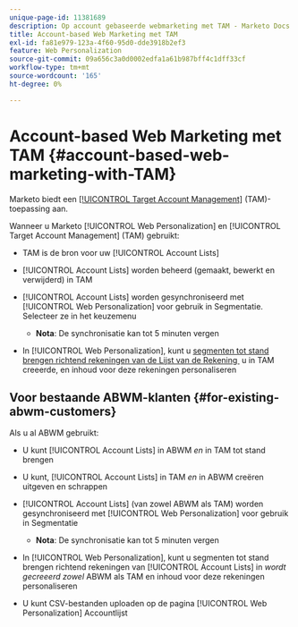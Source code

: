 ```yaml
---
unique-page-id: 11381689
description: Op account gebaseerde webmarketing met TAM - Marketo Docs - Productdocumentatie
title: Account-based Web Marketing met TAM
exl-id: fa81e979-123a-4f60-95d0-dde3918b2ef3
feature: Web Personalization
source-git-commit: 09a656c3a0d0002edfa1a61b987bff4c1dff33cf
workflow-type: tm+mt
source-wordcount: '165'
ht-degree: 0%

---
```


# Account-based Web Marketing met TAM {#account-based-web-marketing-with-TAM}

Marketo biedt een [[!UICONTROL Target Account Management]](/help/marketo/product-docs/target-account-management/setup-tam/target-account-management-overview.md) (TAM)-toepassing aan.

Wanneer u Marketo [!UICONTROL Web Personalization] en [!UICONTROL Target Account Management] (TAM) gebruikt:

* TAM is de bron voor uw [!UICONTROL Account Lists]
* [!UICONTROL Account Lists] worden beheerd (gemaakt, bewerkt en verwijderd) in TAM
* [!UICONTROL Account Lists] worden gesynchroniseerd met [!UICONTROL Web Personalization] voor gebruik in Segmentatie. Selecteer ze in het keuzemenu

   * **Nota**: De synchronisatie kan tot 5 minuten vergen

* In [!UICONTROL Web Personalization], kunt u [&#x200B; segmenten tot stand brengen richtend rekeningen van de Lijst van de Rekening &#x200B;](/help/marketo/product-docs/web-personalization/account-based-web-marketing/create-a-new-account-list.md) u in TAM creeerde, en inhoud voor deze rekeningen personaliseren

## Voor bestaande ABWM-klanten {#for-existing-abwm-customers}

Als u al ABWM gebruikt:

* U kunt [!UICONTROL Account Lists] in ABWM _en_ in TAM tot stand brengen
* U kunt, [!UICONTROL Account Lists] in TAM _en_ in ABWM creëren uitgeven en schrappen
* [!UICONTROL Account Lists] (van zowel ABWM als TAM) worden gesynchroniseerd met [!UICONTROL Web Personalization] voor gebruik in Segmentatie

   * **Nota**: De synchronisatie kan tot 5 minuten vergen

* In [!UICONTROL Web Personalization], kunt u segmenten tot stand brengen richtend rekeningen van [!UICONTROL Account Lists] in _wordt gecreeerd zowel_ ABWM als TAM en inhoud voor deze rekeningen personaliseren
* U kunt CSV-bestanden uploaden op de pagina [!UICONTROL Web Personalization] Accountlijst
